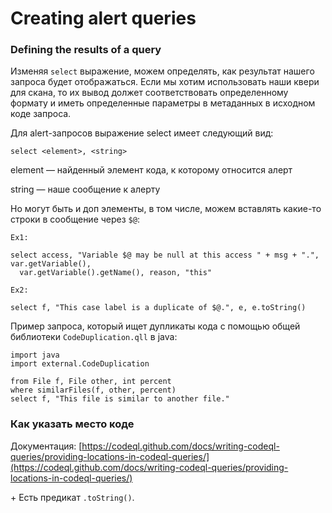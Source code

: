 # Creating alert queries

### Defining the results of a query

Изменяя `select` выражение, можем определять, как результат нашего запроса будет отображаться. Если мы хотим использовать наши квери для скана, то их вывод должет соответствовать определенному формату и иметь определенные параметры в метаданных в исходном коде запроса.

Для alert-запросов выражение select имеет следующий вид:

```
select <element>, <string>
```

element — найденный элемент кода, к которому относится алерт

string — наше сообщение к алерту

Но могут быть и доп элементы, в том числе, можем вставлять какие-то строки в сообщение через `$@`:

```
Ex1:

select access, "Variable $@ may be null at this access " + msg + ".", var.getVariable(),
  var.getVariable().getName(), reason, "this"
  
Ex2:

select f, "This case label is a duplicate of $@.", e, e.toString()
```

Пример запроса, который ищет дупликаты кода с помощью общей библиотеки `CodeDuplication.qll` в java:

```
import java
import external.CodeDuplication

from File f, File other, int percent
where similarFiles(f, other, percent)
select f, "This file is similar to another file."
```

### Как указать место коде

Документация: [https://codeql.github.com/docs/writing-codeql-queries/providing-locations-in-codeql-queries/](https://codeql.github.com/docs/writing-codeql-queries/providing-locations-in-codeql-queries/)

\+ Есть предикат `.toString()`.
